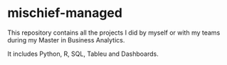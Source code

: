 # mischief-managed

This repository contains all the projects I did by myself or with my  teams during my Master in Business Analytics. 

It includes Python, R, SQL, Tableu and Dashboards. 
